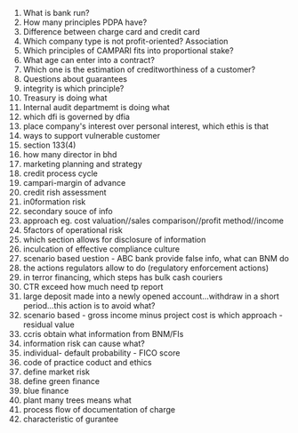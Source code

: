 1. What is bank run?
2. How many principles PDPA have?
3. Difference between charge card and credit card
4. Which company type is not profit-oriented? Association
5. ⁠Which principles of CAMPARI fits into proportional stake?
6. ⁠What age can enter into a contract?
7. ⁠Which one is the estimation of creditworthiness of a customer?
8. ⁠Questions about guarantees
9. ⁠integrity is which principle?
10. Treasury is doing what
11. ⁠Internal audit departmemt is doing what
12. which dfi is governed by dfia
13. place company's interest over personal interest, which ethis is that
14. ways to support vulnerable customer
15. section 133(4)
16. how many director in bhd
17. marketing planning and strategy
18. credit process cycle
19. campari-margin of advance
20. credit rish assessment
21. in0formation risk
22. secondary souce of info
23. approach eg. cost valuation//sales comparison//profit method//income
24. 5factors of operational risk
25. which section allows for disclosure of information
26. inculcation of effective compliance culture
27. scenario based uestion - ABC bank provide false info, what can BNM do
28. the actions regulators allow to do (regulatory enforcement actions)
29. in terror financing, which steps has bulk cash couriers
30. CTR exceed how much need tp report
31. large deposit made into a newly opened account...withdraw in a short period...this action is to avoid what?
32. scenario based - gross income minus project cost is which approach - residual value
33. ccris obtain what information from BNM/FIs
34. information risk can cause what?
35. individual- default probability - FICO score
36. code of practice coduct and ethics
37. define market risk
38. define green finance
39. blue finance
40. plant many trees means what
41. process flow of documentation of charge
42. characteristic of gurantee
